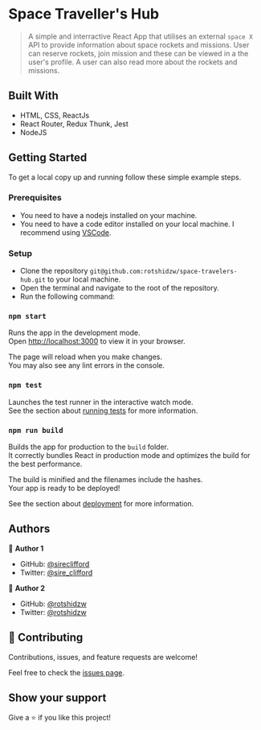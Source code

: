 # Space Traveller's Hub

> A simple and interractive React App that utilises an external `space X` API to provide information about space rockets and missions. User can reserve rockets, join mission and these can be viewed in a the user's profile. A user can also read more about the rockets and missions.


## Built With

- HTML, CSS, ReactJs
- React Router, Redux Thunk, Jest
- NodeJS

## Getting Started

To get a local copy up and running follow these simple example steps.

### Prerequisites
- You need to have a nodejs installed on your machine.
- You need to have a code editor installed on your local machine. I recommend using [VSCode](https://code.visualstudio.com/).

### Setup
- Clone the repository `git@github.com:rotshidzw/space-travelers-hub.git` to your local machine.
- Open the terminal and navigate to the root of the repository.
- Run the following command:

### `npm start`

Runs the app in the development mode.\
Open [http://localhost:3000](http://localhost:3000) to view it in your browser.

The page will reload when you make changes.\
You may also see any lint errors in the console.

### `npm test`

Launches the test runner in the interactive watch mode.\
See the section about [running tests](https://facebook.github.io/create-react-app/docs/running-tests) for more information.

### `npm run build`

Builds the app for production to the `build` folder.\
It correctly bundles React in production mode and optimizes the build for the best performance.

The build is minified and the filenames include the hashes.\
Your app is ready to be deployed!

See the section about [deployment](https://facebook.github.io/create-react-app/docs/deployment) for more information.


## Authors

👤 **Author 1**

- GitHub: [@sireclifford](https://github.com/sireclifford)
- Twitter: [@sire_clifford](https://twitter.com/sire_clifford)

👤 **Author 2**

- GitHub: [@rotshidzw](https://github.com/rotshidzw)
- Twitter: [@rotshidzw](https://twitter.com/rotshidzw)

## 🤝 Contributing

Contributions, issues, and feature requests are welcome!

Feel free to check the [issues page](../../issues/).

## Show your support

Give a ⭐️ if you like this project!